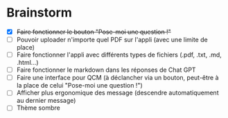 # Brainstorm

- [x] ~~Faire fonctionner le bouton "Pose-moi une question !"~~
- [ ] Pouvoir uploader n'importe quel PDF sur l'appli (avec une limite de place)
- [ ] Faire fonctionner l'appli avec différents types de fichiers (.pdf, .txt, .md, .html...)
- [ ] Faire fonctionner le markdown dans les réponses de Chat GPT
- [ ] Faire une interface pour QCM (à déclancher via un bouton, peut-être à la place de celui "Pose-moi une question !")
- [ ] Afficher plus ergonomique des message (descendre automatiquement au dernier message)
- [ ] Thème sombre

